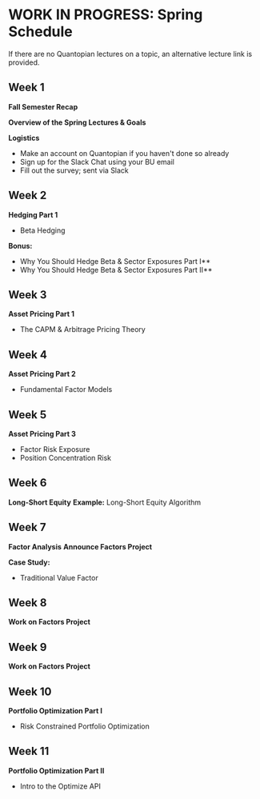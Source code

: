 # WORK IN PROGRESS: Spring Schedule

If there are no Quantopian lectures on a topic, an alternative lecture link is provided.

Week 1
------------------------
**Fall Semester Recap**

**Overview of the Spring Lectures & Goals**

**Logistics**
  - Make an account on Quantopian if you haven't done so already
  - Sign up for the Slack Chat using your BU email
  - Fill out the survey; sent via Slack

Week 2
------
**Hedging Part 1**
  - Beta Hedging

**Bonus:**
  - Why You Should Hedge Beta & Sector Exposures Part I**
  - Why You Should Hedge Beta & Sector Exposures Part II**

Week 3
------
**Asset Pricing Part 1**
  - The CAPM & Arbitrage Pricing Theory

Week 4
------
**Asset Pricing Part 2**
  - Fundamental Factor Models

Week 5
------
**Asset Pricing Part 3**
  - Factor Risk Exposure
  - Position Concentration Risk

Week 6
------
**Long-Short Equity**
**Example:** Long-Short Equity Algorithm

Week 7
------
**Factor Analysis**
**Announce Factors Project**

**Case Study:**
  - Traditional Value Factor
	
Week 8
------
**Work on Factors Project**

Week 9
-----
**Work on Factors Project**

Week 10
-------
**Portfolio Optimization Part I**
  - Risk Constrained Portfolio Optimization

Week 11
-------
**Portfolio Optimization Part II**
  - Intro to the Optimize API
